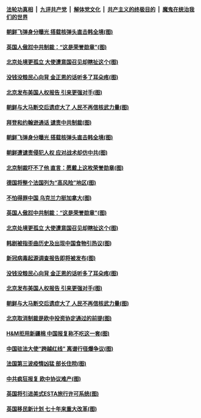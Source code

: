 

####  [法轮功真相](../../../../basic/blob/master/README.md?t=03280331) &nbsp;|&nbsp; [九评共产党](../../../../9ping.md/blob/master/README.md?t=03280331) &nbsp;|&nbsp; [解体党文化](../../../../jtdwh.md/blob/master/README.md?t=03280331)  &nbsp;|&nbsp; [共产主义的终极目的](../../../../gczydzjmd.md/blob/master/README.md?t=03280331) &nbsp;|&nbsp; [魔鬼在统治我们的世界](../../../../mgztzwmdsj.md/blob/master/README.md?t=03280331) 

#### [朝鲜飞弹身分曝光 搭载核弹头直击韩全境(图)](../pages/p9/966915.md?t=03280331) 

#### [英国人傲怼中共制裁：“这是荣誉勋章”(图)](../pages/p9/966820.md?t=03280331) 

#### [北京处境更孤立 大使遭意国召见却瞎扯这个(图)](../pages/p9/966689.md?t=03280331) 

#### [没钱没粮民心向背 金正恩的话听多了耳朵疼(图)](../pages/p9/966692.md?t=03280331) 

#### [北京发布美国人权报告 引来更强对手(图)](../pages/p9/966711.md?t=03280331) 

#### [朝鲜与大马断交后遗症大了 人民不再信核武力量(图)](../pages/p9/966580.md?t=03280331) 

#### [拜登和约翰逊通话 谴责中共制裁(图)](../pages/p9/966953.md?t=03280331) 

#### [朝鲜飞弹身分曝光 搭载核弹头直击韩全境(图)](../pages/p9/966915.md?t=03280331) 

#### [朝鲜遭谴责侵犯人权 应对战术却仿中共(图)](../pages/p9/966817.md?t=03280331) 

#### [北京制裁吓不了他 直言：愿戴上这枚荣誉勋章(图)](../pages/p9/966815.md?t=03280331) 

#### [德国将整个法国列为“高风险”地区(图)](../pages/p9/966873.md?t=03280331) 

#### [不怕得罪中国 乌克兰力挺加拿大(图)](../pages/p9/966872.md?t=03280331) 

#### [英国人傲怼中共制裁：“这是荣誉勋章”(图)](../pages/p9/966820.md?t=03280331) 

#### [北京处境更孤立 大使遭意国召见却瞎扯这个(图)](../pages/p9/966689.md?t=03280331) 

#### [韩剧被指歪曲历史及出现中国食物引热议(图)](../pages/p9/966777.md?t=03280331) 

#### [新冠病毒起源调查报告即将被发布(图)](../pages/p9/966776.md?t=03280331) 

#### [没钱没粮民心向背 金正恩的话听多了耳朵疼(图)](../pages/p9/966692.md?t=03280331) 

#### [北京发布美国人权报告 引来更强对手(图)](../pages/p9/966711.md?t=03280331) 

#### [朝鲜与大马断交后遗症大了 人民不再信核武力量(图)](../pages/p9/966580.md?t=03280331) 

#### [北京取消制裁是欧中投资协定通过的前提(图)](../pages/p9/966654.md?t=03280331) 

#### [H&amp;M拒用新疆棉 中国报复称不吃这一套(图)](../pages/p9/966649.md?t=03280331) 

#### [中国驻法大使“跨越红线” 离谱行径爆争议(图)](../pages/p9/966584.md?t=03280331) 

#### [法国第三波疫情凶猛 部长住院(图)](../pages/p9/966602.md?t=03280331) 

#### [中共疯狂报复 欧中协议难产(图)](../pages/p9/966598.md?t=03280331) 

#### [英国将引进美式ESTA旅行许可系统(图)](../pages/p9/966592.md?t=03280331) 

#### [英国移民新计划 七十年来重大改革(图)](../pages/p9/966587.md?t=03280331) 

